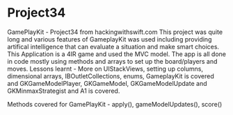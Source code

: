# Project34
GamePlayKit - Project34 from hackingwithswift.com
This project was quite long and various features of GameplayKit was used including providing artifical intelligence that can 
evaluate a situation and make smart choices. This Application is a 4IR game and used the MVC model. The app is all done in code
mostly using methods and arrays to set up the board/players and moves.
Lessons learnt - More on UIStackViews, setting up columns, dimensional arrays, IBOutletCollections, enums, GameplayKit is covered and
GKGameModelPlayer, GKGameModel, GKGameModelUpdate and GKMinmaxStrategist and A1 is covered.

Methods covered for GamePlayKit - apply(), gameModelUpdates(), score()
